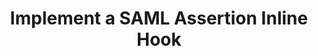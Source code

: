 ---
title: Implement a SAML Assertion Inline Hook
excerpt: Code the external service for a SAML Assertion Inline Hook
layout: Guides
sections:
 - overview
 - setup-saml-app
 - parse-saml-hook-request
 - check-against-store
 - send-response
 - activate-enable
 - test-and-preview-saml-hook
---